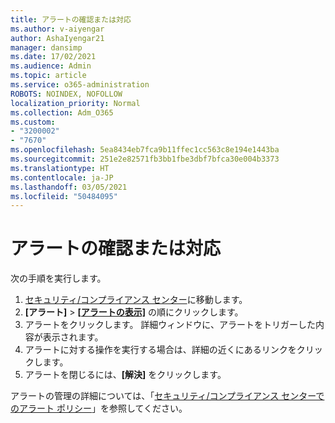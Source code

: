 ```yaml
---
title: アラートの確認または対応
ms.author: v-aiyengar
author: AshaIyengar21
manager: dansimp
ms.date: 17/02/2021
ms.audience: Admin
ms.topic: article
ms.service: o365-administration
ROBOTS: NOINDEX, NOFOLLOW
localization_priority: Normal
ms.collection: Adm_O365
ms.custom:
- "3200002"
- "7670"
ms.openlocfilehash: 5ea8434eb7fca9b11ffec1cc563c8e194e1443ba
ms.sourcegitcommit: 251e2e82571fb3bb1fbe3dbf7bfca30e004b3373
ms.translationtype: HT
ms.contentlocale: ja-JP
ms.lasthandoff: 03/05/2021
ms.locfileid: "50484095"
---
```

# <a name="review-or-act-on-an-alert"></a>アラートの確認または対応

次の手順を実行します。

1. [セキュリティ/コンプライアンス センター](https://go.microsoft.com/fwlink/p/?linkid=2077143)に移動します。
1. **[アラート]** > **[[アラートの表示]](https://go.microsoft.com/fwlink/?linkid=2103301)** の順にクリックします。
1. アラートをクリックします。 詳細ウィンドウに、アラートをトリガーした内容が表示されます。
1. アラートに対する操作を実行する場合は、詳細の近くにあるリンクをクリックします。
1. アラートを閉じるには、**[解決]** をクリックします。

アラートの管理の詳細については、「[セキュリティ/コンプライアンス センターでのアラート ポリシー](https://go.microsoft.com/fwlink/?linkid=2103211)」を参照してください。

